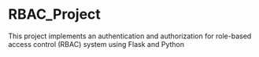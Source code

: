 # RBAC_Project
This project implements an authentication and authorization for role-based access control (RBAC) system using Flask and Python
